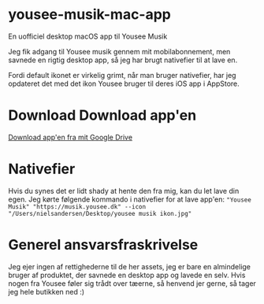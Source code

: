 # yousee-musik-mac-app
En uofficiel desktop macOS app til Yousee Musik

Jeg fik adgang til Yousee musik gennem mit mobilabonnement, men savnede en rigtig desktop app, så jeg har brugt nativefier til at lave en.

Fordi default ikonet er virkelig grimt, når man bruger nativefier, har jeg opdateret det med det ikon Yousee bruger til deres iOS app i AppStore.

# Download Download app'en
[Download app'en fra mit Google Drive](https://drive.google.com/open?id=1Z_g9rSLavB7Jqa_rcGYn6fR9_KsF8O9j)

# Nativefier 
Hvis du synes det er lidt shady at hente den fra mig, kan du let lave din egen.
Jeg kørte følgende kommando i nativefier for at lave app'en: 
`"Yousee Musik" "https://musik.yousee.dk" --icon "/Users/nielsandersen/Desktop/yousee musik ikon.jpg"`

# Generel ansvarsfraskrivelse 
Jeg ejer ingen af rettighederne til de her assets, jeg er bare en almindelige bruger af produktet, der savnede en desktop app og lavede en selv. Hvis nogen fra Yousee føler sig trådt over tæerne, så henvend jer gerne, så tager jeg hele butikken ned :)
